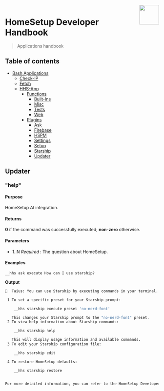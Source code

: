 <img src="https://iili.io/HvtxC1S.png" width="64" height="64" align="right" />

# HomeSetup Developer Handbook
>
> Applications handbook

## Table of contents

<!-- toc -->

- [Bash Applications](../../../../applications.md)
  - [Check-IP](../../check-ip.md#check-ip)
  - [Fetch](../../fetch.md#fetch)
  - [HHS-App](../../hhs-app.md#homesetup-application)
    - [Functions](../../hhs-app.md#functions)
      - [Built-Ins](../functions/built-ins.md)
      - [Misc](../functions/misc.md)
      - [Tests](../functions/tests.md)
      - [Web](../functions/web.md)
    - [Plugins](../../hhs-app.md#plug-ins)
      - [Ask](ask.md)
      - [Firebase](firebase.md)
      - [HSPM](hspm.md)
      - [Settings](settings.md)
      - [Setup](setup.md)
      - [Starship](starship.md)
      - [Updater](updater.md)

<!-- tocstop -->

## Updater

### "help"

#### **Purpose**

HomeSetup AI integration.

#### **Returns**

**0** if the command was successfully executed; **non-zero** otherwise.

#### **Parameters**

- $1..$N _Required_ : The question about HomeSetup.

#### **Examples**

`__hhs ask execute How can I use starship?`

**Output**

```bash
  Taius: You can use Starship by executing commands in your terminal. Here are some examples:

 1 To set a specific preset for your Starship prompt:

    __hhs starship execute preset 'no-nerd-font'

   This changes your Starship prompt to the "no-nerd-font" preset.
 2 To view help information about Starship commands:

    __hhs starship help

   This will display usage information and available commands.
 3 To edit your Starship configuration file:

    __hhs starship edit

 4 To restore HomeSetup defaults:

    __hhs starship restore


For more detailed information, you can refer to the HomeSetup Developer Handbook, specifically the section on Starship. You can also visit the Starship website at [starship.rs]( https://starship.rs/).
```
